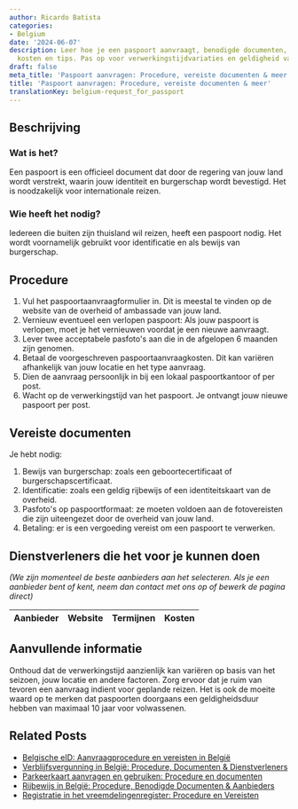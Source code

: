 ```yaml
---
author: Ricardo Batista
categories:
- Belgium
date: '2024-06-07'
description: Leer hoe je een paspoort aanvraagt, benodigde documenten, dienstverleners,
  kosten en tips. Pas op voor verwerkingstijdvariaties en geldigheid van paspoorten.
draft: false
meta_title: 'Paspoort aanvragen: Procedure, vereiste documenten & meer'
title: 'Paspoort aanvragen: Procedure, vereiste documenten & meer'
translationKey: belgium-request_for_passport
---
```



## Beschrijving
### Wat is het?
Een paspoort is een officieel document dat door de regering van jouw land wordt verstrekt, waarin jouw identiteit en burgerschap wordt bevestigd. Het is noodzakelijk voor internationale reizen.

### Wie heeft het nodig?
Iedereen die buiten zijn thuisland wil reizen, heeft een paspoort nodig. Het wordt voornamelijk gebruikt voor identificatie en als bewijs van burgerschap.

## Procedure

1. Vul het paspoortaanvraagformulier in. Dit is meestal te vinden op de website van de overheid of ambassade van jouw land.
2. Vernieuw eventueel een verlopen paspoort: Als jouw paspoort is verlopen, moet je het vernieuwen voordat je een nieuwe aanvraagt.
3. Lever twee acceptabele pasfoto's aan die in de afgelopen 6 maanden zijn genomen.
4. Betaal de voorgeschreven paspoortaanvraagkosten. Dit kan variëren afhankelijk van jouw locatie en het type aanvraag.
5. Dien de aanvraag persoonlijk in bij een lokaal paspoortkantoor of per post.
6. Wacht op de verwerkingstijd van het paspoort. Je ontvangt jouw nieuwe paspoort per post.

## Vereiste documenten

Je hebt nodig:

1. Bewijs van burgerschap: zoals een geboortecertificaat of burgerschapscertificaat.
2. Identificatie: zoals een geldig rijbewijs of een identiteitskaart van de overheid.
3. Pasfoto's op paspoortformaat: ze moeten voldoen aan de fotovereisten die zijn uiteengezet door de overheid van jouw land.
4. Betaling: er is een vergoeding vereist om een paspoort te verwerken.

## Dienstverleners die het voor je kunnen doen

_(We zijn momenteel de beste aanbieders aan het selecteren. Als je een aanbieder bent of kent, neem dan contact met ons op of bewerk de pagina direct)_

| Aanbieder       |     Website     |     Termijnen    |       Kosten     |
| :-------------: | :-------------: |  :-------------: | :-------------: |

## Aanvullende informatie

Onthoud dat de verwerkingstijd aanzienlijk kan variëren op basis van het seizoen, jouw locatie en andere factoren. Zorg ervoor dat je ruim van tevoren een aanvraag indient voor geplande reizen. Het is ook de moeite waard op te merken dat paspoorten doorgaans een geldigheidsduur hebben van maximaal 10 jaar voor volwassenen.


## Related Posts

- [Belgische eID: Aanvraagprocedure en vereisten in België](https://tramitit.com/nl/guides/belgium/aanvraag_identiteitskaart/)
- [Verblijfsvergunning in België: Procedure, Documenten & Dienstverleners](https://tramitit.com/nl/guides/belgium/verzoek_om_verblijfstitel/)
- [Parkeerkaart aanvragen en gebruiken: Procedure en documenten](https://tramitit.com/nl/guides/belgium/verzoek_om_parkeerkaart/)
- [Rijbewijs in België: Procedure, Benodigde Documenten & Aanbieders](https://tramitit.com/nl/guides/belgium/verzoek_om_een_rijbewijs/)
- [Registratie in het vreemdelingenregister: Procedure en Vereisten](https://tramitit.com/nl/guides/belgium/inschrijving_in_de_vreemdelingenregisters/)